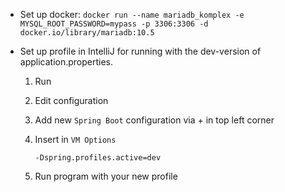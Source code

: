 - Set up docker:
  `docker run --name mariadb_komplex -e MYSQL_ROOT_PASSWORD=mypass -p 3306:3306 -d docker.io/library/mariadb:10.5`

- Set up profile in IntelliJ for running with the dev-version of application.properties.

    1. Run

    2. Edit configuration

    3. Add new `Spring Boot` configuration via + in top left corner

    4. Insert in `VM Options`

       `-Dspring.profiles.active=dev`

    5. Run program with your new profile
